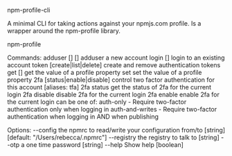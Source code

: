 npm-profile-cli

A minimal CLI for taking actions against your npmjs.com profile. Is a wrapper around the npm-profile library.

npm-profile <cmd> <args>

Commands:
  adduser [<username>] [<email>]  adduser a new account
  login [<username>]              login to an existing account
  token [create|list|delete]      create and remove authentication tokens
  get [<property>]                get the value of a profile property
  set <property> <value>          set the value of a profile property
  2fa [status|enable|disable]     control two factor authentication for this
                                  account                         [aliases: tfa]
  2fa status         get the status of 2fa for the current login
  2fa disable        disable 2fa for the current login
  2fa enable <mode>  enable 2fa for the current login
    <mode> can be one of:
      auth-only - Require two-factor authentication only when logging in
      auth-and-writes - Require two-factor authentication when logging in AND when publishing


Options:
  --config    the npmrc to read/write your configuration from/to
                                     [string] [default: "/Users/rebecca/.npmrc"]
  --registry  the registry to talk to                                   [string]
  --otp       a one time password                                       [string]
  --help      Show help                                                [boolean]
